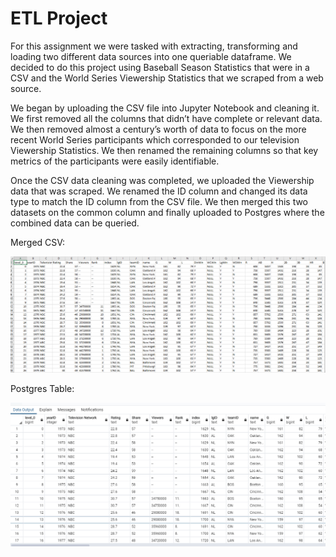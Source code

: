 
# ETL Project
                                                                      
  For this assignment we were tasked with extracting, transforming and loading two different data sources into one queriable dataframe. We decided to do this project using Baseball Season Statistics that were in a CSV and the World Series Viewership Statistics that we scraped from a web source. 

  We began by uploading the CSV file into Jupyter Notebook and cleaning it. We first removed all the columns that didn’t have complete or relevant data. We then removed almost a century’s worth of data to focus on the more recent World Series participants which corresponded to our television Viewership Statistics. We then renamed the remaining columns so that key metrics of the participants were easily identifiable.

  Once the CSV data cleaning was completed, we uploaded the Viewership data that was scraped. We renamed the ID column and changed its data type to match the ID column from the CSV file. We then merged this two datasets on the common column and finally uploaded to Postgres where the combined data can be queried. 
 
 
 Merged CSV:
 
![](Images/MergeBaseballCSV.png)

Postgres Table:

![](Images/PostGres.png)



